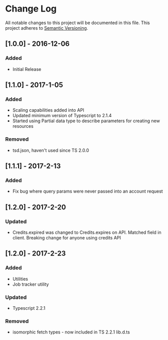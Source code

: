 # Change Log
All notable changes to this project will be documented in this file.
This project adheres to [Semantic Versioning](http://semver.org/).

## [1.0.0] - 2016-12-06
### Added
- Initial Release

## [1.1.0] - 2017-1-05
### Added
- Scaling capabilities added into API
- Updated minimum version of Typescript to 2.1.4
- Started using Partial data type to describe parameters for creating new resources

### Removed
- tsd.json, haven't used since TS 2.0.0

## [1.1.1] - 2017-2-13
### Added
- Fix bug where query params were never passed into an account request

## [1.2.0] - 2017-2-20
### Updated
- Credits.expired was changed to Credits.expires on API. Matched field in client.
Breaking change for anyone using credits API

## [1.2.0] - 2017-2-23
### Added
- Utilities 
- Job tracker utility

### Updated
- Typescript 2.2.1

### Removed
- isomorphic fetch types - now included in TS 2.2.1 lib.d.ts